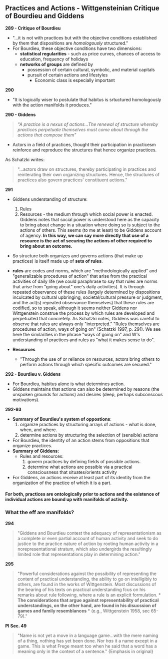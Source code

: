 ## Practices and Actions - Wittgensteinian Critique of Bourdieu and Giddens

**289 - Critique of Bourdieu**
* "...it is not with practices but with the objective conditions established by them that dispositions are *homologously* structured."
* For Bourdieu, these objective conditions have two dimensions:
    * **statistical regularities** - such as price curves, chances of access to education, frequency of holidays
    * **networks of groups** are defined by
        * possession of certain cultural, symbolic, and material capitals
        * pursuit of certain actions and lifestyles
            * Economic class is especially important

**290**
* "It is logically wiser to postulate that habitus is srtuctured homologously with the action manifolds it produces."

**290 - Giddens**
>*"A practice is a nexus of actions...The renewal of structure whereby practices perpetuate themselves must come about through the actions that compose them"*
* Actors in a field of practices, thought their participation in practicesm reinforce and reproduce the structures that hence organize practices.

As Schatzki writes:
>"...actors draw on structures, thereby participating in practices and reinterating their own organizing structures. Hence, the structures of practices also govern practices' constituent actions."

**291**
* Giddens understanding of structure:
    1. Rules
    2. Resources - the medium through which social power is enacted. Giddens notes that social power is understood here as the capacity to bring about change in a situation where doing so is subject to the actions of others. This seems (to me at least) to be Giddens account of agency. **In this way, we can say more directly that use of a resource is the act of securing the actions of other required to bring about an outcome.**


* So structure both organizes and governs actions (that make up practices)  is itself made up of **sets of rules**.
* **rules** are codes and norms, which are "methodologically applied" and "generalizable procedures of action" that arise from the practical activities of daily life (we could paraphrase to say that rules are norms that arise from "going about" one's daily activities). It is through repeated observance of these rules (largely determined by dispositions inculcated by cultural upbringing, societal/cultural pressure or judgment, and the act(s) repeated observance themselves) that these rules are codified, so to speak, although it seems neither Giddens nor Wittgenstein construe the process by which rules are developed and perpetuated that concretely. As Schatzki notes, Giddens was careful to observe that rules are always only "interpreted." "Rules themselves are procedures of action, ways of going on" (Schatzki 1997, p. 291). We see here the similarities in the phrase "ways of going on" and W's understanding of practices and rules as "what it makes sense to do".
* **Resources**
    * "Through the use of or reliance on resources, actors bring others to perform actions through which specific outcomes are secured."

**292 - Bourdieu v. Giddens**
* For Bourdieu, habitus alone is what determines action.
* Giddens maintains that actions can also be determined by reasons (the unspoken grounds for actions) and desires (deep, perhaps subconscous motivations).

**292-93**
* **Summary of Bourdieu's system of oppostions**:
    1. organize practices by structuring arrays of actions - what is done, when, and where.
    2. determine actions by structuring the selection of (sensible) actions
* For Bourdieu, the identity of an action stems from oppositions that organize practices.
* **Summary of Giddens:**
    * Rules and resources:
        1. govern practices by defining fields of possible actions.
        2. determine what actions are possible via a practical consciousness that situates/orients activity
* For Giddens, an actions receive at least part of its identity from the organization of the practice of which it is a part.

#### **For both, practices are ontologically prior to actions and the existence of individual actions are bound up with manifolds of activity.**

### **What the eff are manifolds?**

**294**
> "Giddens and Bourdieu contest the adequacy of representationism as a complete or even partial account of human activity and seek to do justice to the practice nature of action by rooting human activity in a norepresentational stratum, which also undergirds the resultingly limited role that representations play in determining action."

**295**
> "Powerful considerations against the possibility of representing the content of practical understanding, the ability to go on intelligibly to others, are found in the works of Wittgenstein. Most discussions of the bearing of his texts on practical understanding fcus on his remarks about rule following, where a rule is an explicit formulation. * **The considerations that argue against representability of practical understandings, on the other hand, are found in his disucssion of games and family resemblances** * (e.g., Wittgenstein 1958, sec 65-79)."

**PI Sec. 49**
> "Name is not yet a move in a language game...with the mere naming of a thing, nothing has yet been done. Nor *has* it a name except in a game. This is what Frege meant too when he said that a word has a meaning only in the context of a sentence." {Emphasis in original}
